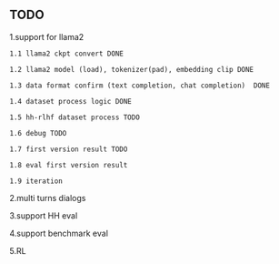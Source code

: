 ## TODO

1.support for llama2

    1.1 llama2 ckpt convert	DONE

    1.2 llama2 model (load), tokenizer(pad), embedding clip	DONE

    1.3 data format confirm (text completion, chat completion)  DONE

    1.4 dataset process logic DONE

    1.5 hh-rlhf dataset process TODO

    1.6 debug TODO

    1.7 first version result TODO

    1.8 eval first version result

    1.9 iteration

2.multi turns dialogs

3.support HH eval

4.support benchmark eval

5.RL
